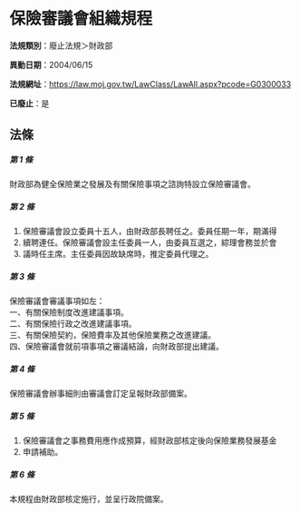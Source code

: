 # 保險審議會組織規程

**法規類別**：廢止法規＞財政部

**異動日期**：2004/06/15  

**法規網址**：https://law.moj.gov.tw/LawClass/LawAll.aspx?pcode=G0300033

**已廢止**：是



## 法條
##### 第 1 條
財政部為健全保險業之發展及有關保險事項之諮詢特設立保險審議會。

##### 第 2 條
1. 保險審議會設立委員十五人，由財政部長聘任之。委員任期一年，期滿得
1. 續聘連任。保險審議會設主任委員一人，由委員互選之，綜理會務並於會
1. 議時任主席。主任委員因故缺席時，推定委員代理之。

##### 第 3 條
保險審議會審議事項如左：  
一、有關保險制度改進建議事項。  
二、有關保險行政之改進建議事項。  
三、有關保險契約，保險費率及其他保險業務之改進建議。  
四、保險審議會就前項事項之審議結論，向財政部提出建議。

##### 第 4 條
保險審議會辦事細則由審議會訂定呈報財政部備案。

##### 第 5 條
1. 保險審議會之事務費用應作成預算，經財政部核定後向保險業務發展基金
1. 申請補助。

##### 第 6 條
本規程由財政部核定施行，並呈行政院備案。


